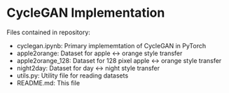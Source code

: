 # CycleGAN Implementation

Files contained in repository:

- cyclegan.ipynb: Primary implememtation of CycleGAN in PyTorch
- apple2orange: Dataset for apple <-> orange style transfer
- apple2orange_128: Dataset for 128 pixel apple <-> orange style transfer
- night2day: Dataset for day <-> night style transfer
- utils.py: Utility file for reading datasets
- README.md: This file



